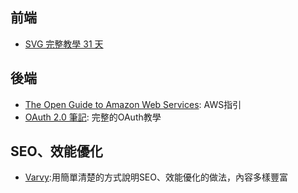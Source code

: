 
## 前端
- [SVG 完整教學 31 天](http://www.oxxostudio.tw/articles/201410/svg-tutorial.html)

## 後端
- [The Open Guide to Amazon Web Services](https://github.com/open-guides/og-aws): AWS指引
- [OAuth 2.0 筆記](https://blog.yorkxin.org/2013/09/30/oauth2-1-introduction): 完整的OAuth教學

## SEO、效能優化
- [Varvy](https://varvy.com/):用簡單清楚的方式說明SEO、效能優化的做法，內容多樣豐富
